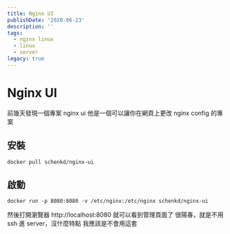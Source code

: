 ```yaml
---
title: Nginx UI
publishDate: '2020-06-23'
description: ''
tags:
  - nginx linux
  - linux
  - server
legacy: true
---
```


# Nginx UI

前幾天發現一個專案 nginx ui
他是一個可以讓你在網頁上更改 nginx config 的專案

## 安裝

```
docker pull schenkd/nginx-ui
```

## 啟動

```
docker run -p 8080:8080 -v /etc/nginx:/etc/nginx schenkd/nginx-ui
```

然後打開瀏覽器 http://localhost:8080 就可以看到管理頁面了
很陽春，就是不用 ssh 進 server，沒什麼特點
我應該是不會用這套
